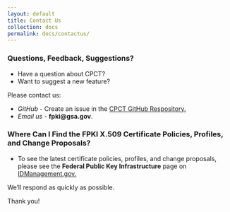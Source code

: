 ```yaml
---
layout: default
title: Contact Us
collection: docs
permalink: docs/contactus/
---
```

<html>
<body>

<h3> Questions, Feedback, Suggestions?</h3>

<ul>
<li>Have a question about CPCT? 
<li>Want to suggest a new feature?</li>
</ul>

<p>Please contact us:</p>

<ul>
<li><i>GitHub</i> - Create an issue in the <a href="https://github.com/GSA/fpkilint/" target="_blank">CPCT GitHub Respository.</a></li>
<li><i>Email us</i> - <b>fpki@gsa.gov</b>.</li>
</ul>

<h3> Where Can I Find the FPKI X.509 Certificate Policies, Profiles, and Change Proposals?</h3>

<ul>
<li>To see the latest certificate policies, profiles, and change proposals, please see the <b>Federal Public Key Infrastructure</b> page on <a href="https://www.idmanagement.gov/fpki/" target="_blank">IDManagement.gov.</a></li>
</ul>

<p>We’ll respond as quickly as possible.</p>

<p>Thank you!</p>

</html>
</body>
